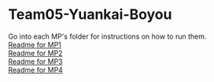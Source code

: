 # Team05-Yuankai-Boyou
Go into each MP's folder for instructions on how to run them. \
[Readme for MP1](https://gitlab.engr.illinois.edu/yuankai4/cs425-mp1-yuankai-zhuoyi/-/blob/main/mp1_log_searcher/README.md) \
[Readme for MP2](https://gitlab.engr.illinois.edu/yuankai4/cs425-mp1-yuankai-zhuoyi/-/blob/main/mp2_distributed_group_membership/README.md)\
[Readme for MP3](https://gitlab.engr.illinois.edu/yuankai4/cs425-mp1-yuankai-zhuoyi/-/blob/main/mp3_simple_distributed_file_system/README.md)\
[Readme for MP4](https://gitlab.engr.illinois.edu/yuankai4/cs425-mp1-yuankai-zhuoyi/-/blob/main/mp4_IDunno_distributed_learning_cluster/README.md)